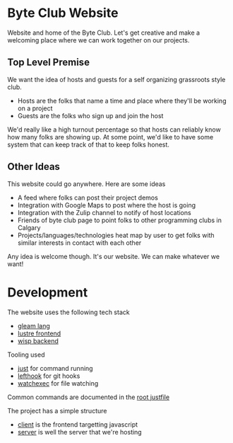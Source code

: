 # Byte Club Website

Website and home of the Byte Club. Let's get creative and make a welcoming place
where we can work together on our projects.

## Top Level Premise

We want the idea of hosts and guests for a self organizing grassroots style club.
- Hosts are the folks that name a time and place where they'll be working on a project
- Guests are the folks who sign up and join the host

We'd really like a high turnout percentage so that hosts can reliably know how many
folks are showing up. At some point, we'd like to have some system that can keep
track of that to keep folks honest.

## Other Ideas

This website could go anywhere. Here are some ideas
- A feed where folks can post their project demos
- Integration with Google Maps to post where the host is going
- Integration with the Zulip channel to notify of host locations
- Friends of byte club page to point folks to other programming clubs in Calgary
- Projects/languages/technologies heat map by user to get folks with similar
  interests in contact with each other

Any idea is welcome though. It's our website. We can make whatever we want!

# Development

The website uses the following tech stack
- [gleam lang](https://gleam.run/)
- [lustre frontend](https://github.com/lustre-labs/lustre)
- [wisp backend](https://github.com/gleam-wisp/wisp)

Tooling used
- [just](https://just.systems/) for command running
- [lefthook](https://evilmartians.com/opensource/lefthook) for git hooks
- [watchexec](https://watchexec.github.io/) for file watching

Common commands are documented in the [root justfile](./justfile)

The project has a simple structure
- [client](./client) is the frontend targetting javascript
- [server](./server) is well the server that we're hosting

